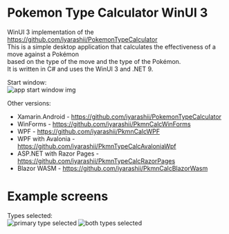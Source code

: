 # Pokemon Type Calculator WinUI 3
WinUI 3 implementation of the https://github.com/iyarashii/PokemonTypeCalculator  
This is a simple desktop application that calculates the effectiveness of a move against a Pokémon  
based on the type of the move and the type of the Pokémon.  
It is written in C# and uses the WinUI 3 and .NET 9.  

Start window:  
![app start window img](https://github.com/user-attachments/assets/11a248d1-abd7-4035-8dd7-d033d87010f3)

Other versions:
- Xamarin.Android - https://github.com/iyarashii/PokemonTypeCalculator
- WinForms - https://github.com/iyarashii/PkmnCalcWinForms
- WPF - https://github.com/iyarashii/PkmnCalcWPF
- WPF with Avalonia - https://github.com/iyarashii/PkmnTypeCalcAvaloniaWpf
- ASP.NET with Razor Pages - https://github.com/iyarashii/PkmnTypeCalcRazorPages
- Blazor WASM - https://github.com/iyarashii/PkmnCalcBlazorWasm

# Example screens
Types selected:  
![primary type selected](https://github.com/user-attachments/assets/5bf541df-d52f-4310-816b-30aa088fb612)
![both types selected](https://github.com/user-attachments/assets/b3441191-56e5-4060-a1b3-2bb4a0c4090e)  
